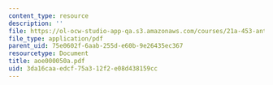 ```yaml
---
content_type: resource
description: ''
file: https://ol-ocw-studio-app-qa.s3.amazonaws.com/courses/21a-453-anthropology-of-the-middle-east-spring-2004/3da16caaedcf75a312f2e08d438159cc_aoe000050a.pdf
file_type: application/pdf
parent_uid: 75e0602f-6aab-255d-e60b-9e26435ec367
resourcetype: Document
title: aoe000050a.pdf
uid: 3da16caa-edcf-75a3-12f2-e08d438159cc
---
```

